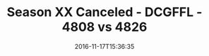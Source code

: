 ---
title: Season XX Canceled - DCGFFL - 4808 vs 4826
teams_score:
- team: 4808
  score: 26
- team: 4826
  score: 13
mvp: B. Benjamin (Ash), B. Relafort (Red)
game-ball: J. Rowe (Ash), J. Carter (Red)
season: 13
week:
date: '2016-11-17T15:36:35'
pageid: season-13-playoffs-november-13-2016-4808-vs-4826
---